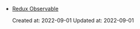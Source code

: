 
* [Redux Observable](https://redux-observable.js.org/docs/basics/SettingUpTheMiddleware.html)

    Created at: 2022-09-01
    Updated at: 2022-09-01

